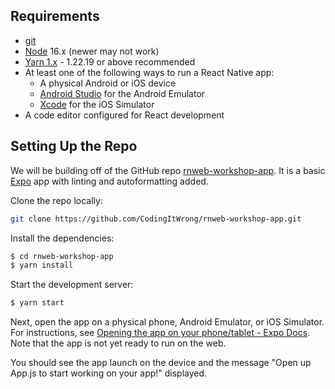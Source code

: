 ## Requirements

- [git](https://git-scm.com/)
- [Node](https://nodejs.org/) 16.x (newer may not work)
- [Yarn 1.x](https://classic.yarnpkg.com/en/docs/install) - 1.22.19 or above recommended
- At least one of the following ways to run a React Native app:
  - A physical Android or iOS device
  - [Android Studio](https://developer.android.com/studio/) for the Android Emulator
  - [Xcode](https://developer.apple.com/xcode/) for the iOS Simulator
- A code editor configured for React development

## Setting Up the Repo

We will be building off of the GitHub repo [rnweb-workshop-app](https://github.com/CodingItWrong/rnweb-workshop-app). It is a basic [Expo](https://expo.dev/) app with linting and autoformatting added.

Clone the repo locally:

```bash
git clone https://github.com/CodingItWrong/rnweb-workshop-app.git
```

Install the dependencies:

```bash
$ cd rnweb-workshop-app
$ yarn install
```

Start the development server:

```bash
$ yarn start
```

Next, open the app on a physical phone, Android Emulator, or iOS Simulator. For instructions, see [Opening the app on your phone/tablet - Expo Docs](https://docs.expo.dev/get-started/create-a-new-app/#opening-the-app-on-your-phonetablet). Note that the app is not yet ready to run on the web.

You should see the app launch on the device and the message "Open up App.js to start working on your app!" displayed.
